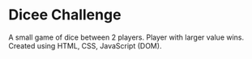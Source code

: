 # Dicee Challenge
A small game of dice between 2 players. Player with larger value wins. Created using HTML, CSS, JavaScript (DOM).
